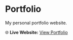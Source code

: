 # Portfolio

My personal portfolio website.

🌐 **Live Website:** [View Portfolio]((https://syamala-portfolio.vercel.app/))  
